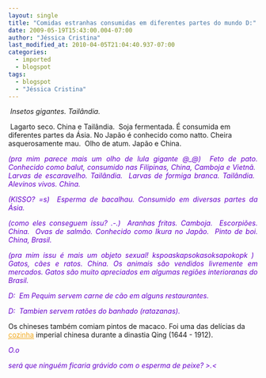 ```yaml
---
layout: single
title: "Comidas estranhas consumidas em diferentes partes do mundo D:"
date: 2009-05-19T15:43:00.004-07:00
author: "Jéssica Cristina"
last_modified_at: 2010-04-05T21:04:40.937-07:00
categories:
  - imported
  - blogspot
tags:
  - blogspot
  - "Jéssica Cristina"
---
```


<!-- hotwords_section_start -->
 <a name="more" style="font-style: italic;"></a><p align="justify" style="font-style: italic;"><img alt="" class="imggl" src="http://www.mdig.com.br/imagens/food/estranha_01.jpg"/>
Insetos gigantes. Tailândia.

<img alt="" class="imggl" src="http://www.mdig.com.br/imagens/food/estranha_02.jpg"/>
Lagarto seco. China e Tailândia.

<img alt="" class="imggl" src="http://www.mdig.com.br/imagens/food/estranha_03.jpg"/>
Soja fermentada. É consumida em diferentes partes da Ásia. No Japão é conhecido como natto. Cheira asquerosamente mau.

<img alt="" class="imggl" src="http://www.mdig.com.br/imagens/food/estranha_04.jpg"/>
Olho de atum. Japão e China.
<p align="justify" style="font-style: italic;"><span style="color: rgb(102, 0, 204);">(pra mim parece mais um olho de lula gigante @_@)

<img alt="" class="imggl" src="http://www.mdig.com.br/imagens/food/estranha_05.jpg"/>
Feto de pato. Conhecido como balut, consumido nas Filipinas, China, Camboja e Vietnã.

<img alt="" class="imggl" src="http://www.mdig.com.br/imagens/food/estranha_06.jpg"/>
Larvas de escaravelho. Tailândia.

<img alt="" class="imggl" src="http://www.mdig.com.br/imagens/food/estranha_07.jpg"/>
Larvas de formiga branca. Tailândia.

<img alt="" class="imggl" src="http://www.mdig.com.br/imagens/food/estranha_08.jpg"/>
Alevinos vivos. China.
<p align="justify" style="font-style: italic;"><span style="color: rgb(102, 0, 204);">(KISSO? =s)

<img alt="" class="imggl" src="http://www.mdig.com.br/imagens/food/estranha_09.jpg"/>
Esperma de bacalhau. Consumido em diversas partes da Ásia.
<p align="justify" style="font-style: italic;"><span style="color: rgb(102, 0, 204);">(como eles conseguem issu? .-.)

<img alt="" class="imggl" src="http://www.mdig.com.br/imagens/food/estranha_10.jpg"/>
Aranhas fritas. Camboja.

<img alt="" class="imggl" src="http://www.mdig.com.br/imagens/food/estranha_11.jpg"/>
Escorpiões. China.

<img alt="" class="imggl" src="http://www.mdig.com.br/imagens/food/estranha_12.jpg"/>
Ovas de salmão. Conhecido como Ikura no Japão.

<img alt="" class="imggl" src="http://www.mdig.com.br/imagens/food/estranha_13.jpg"/>
Pinto de boi. China, Brasil.
<p align="justify" style="font-style: italic;"><span style="color: rgb(102, 0, 204);">(pra mim issu é mais um objeto sexual! kspoaskapsokasoksapokopk )

<img alt="" class="imggl" src="http://www.mdig.com.br/imagens/food/estranha_14.jpg"/>
Gatos, cães e ratos. China. Os animais são vendidos livremente em mercados. Gatos são muito apreciados em algumas regiões interioranas do Brasil.
<p align="justify" style="font-style: italic;"><span style="color: rgb(102, 0, 204);">D:

<img alt="" class="imggl" src="http://www.mdig.com.br/imagens/food/estranha_15.jpg"/>
Em Pequim servem carne de cão em alguns restaurantes.
<p align="justify" style="font-style: italic;"><span style="color: rgb(102, 0, 204);">D:

<img alt="" class="imggl" src="http://www.mdig.com.br/imagens/food/estranha_16.jpg"/>
Tambien servem ratões do banhado (ratazanas).

Os chineses também comiam pintos de macaco. Foi uma das delícias da  <a href="http://www.mdig.com.br/index.php?itemid=4879#" onclick="hwClick11157908430574(-2105232424);return false;" oncontextmenu="return false;" onmouseout="hideMaybe(event, this); this.style.cursor='hand'; this.style.textDecoration='underline'; this.style.borderBottom='dotted 1px'; " onmouseover="hw11157908430574(event, this, '-2105232424'); this.style.cursor='hand'; this.style.textDecoration='underline'; this.style.borderBottom='solid';" style="border-bottom: 1px dotted; color: rgb(242, 169, 30); text-decoration: underline;">cozinha</a> imperial chinesa durante a dinastia Qing (1644 - 1912).
<p align="justify" style="font-style: italic;"><span style="color: rgb(102, 0, 204);">O.o
<p align="justify" style="font-style: italic;"><span style="color: rgb(102, 0, 204);">será que ninguém ficaria grávido com o esperma de peixe? &gt;.&lt;

 <!-- hotwords_section_end -->